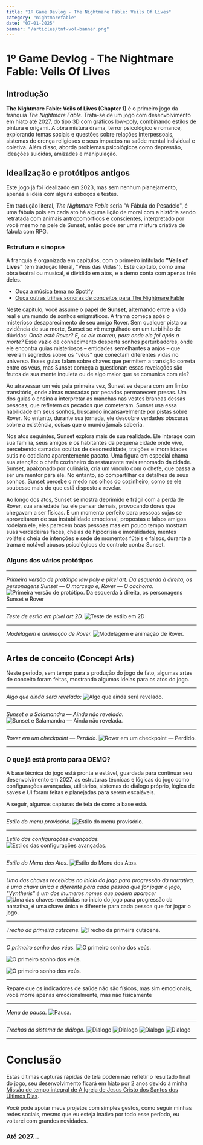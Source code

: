 ```yaml
---
title: "1º Game Devlog - The Nightmare Fable: Veils Of Lives"
category: "nightmarefable"
date: "07-01-2025"
banner: "/articles/tnf-vol-banner.png"
---
```


# 1º Game Devlog - The Nightmare Fable: Veils Of Lives

## Introdução

**The Nightmare Fable: Veils of Lives (Chapter 1)** é o primeiro jogo da franquia _The Nightmare Fable._ Trata-se de um jogo com desenvolvimento em hiato até 2027, do tipo 3D com gráficos low-poly, combinando estilos de pintura e origami. A obra mistura drama, terror psicológico e romance, explorando temas sociais e questões sobre relações interpessoais, sistemas de crença religiosos e seus impactos na saúde mental individual e coletiva. Além disso, aborda problemas psicológicos como depressão, ideações suicidas, amizades e manipulação.

## Idealização e protótipos antigos

Este jogo já foi idealizado em 2023, mas sem nenhum planejamento, apenas a ideia com alguns esboços e testes.

Em tradução literal, _The Nightmare Fable_ seria "A Fábula do Pesadelo", é uma fábula pois em cada ato há alguma lição de moral com a história sendo retratada com animais antropomórficos e conscientes, interpretado por você mesmo na pele de Sunset, então pode ser uma mistura criativa de fábula com RPG.

### Estrutura e sinopse

A franquia é organizada em capítulos, com o primeiro intitulado **"Veils of Lives"** (em tradução literal, "Véus das Vidas"). Este capítulo, como uma obra teatral ou musical, é dividido em atos, e a demo conta com apenas três deles.

- [Ouça a música tema no Spotify](https://open.spotify.com/intl-pt/track/1hfK5ceTZYt9sG2TjWEZ4I?si=5e21521a130f4f92)
- [Ouça outras trilhas sonoras de conceitos para The Nightmare Fable](/arts/music)

Neste capítulo, você assume o papel de **Sunset**, alternando entre a vida real e um mundo de sonhos enigmáticos. A trama começa após o misterioso desaparecimento de seu amigo Rover. Sem qualquer pista ou evidência de sua morte, Sunset se vê mergulhado em um turbilhão de dúvidas: *Onde está Rover? E, se ele morreu, para onde ele foi após a morte?* Esse vazio de conhecimento desperta sonhos perturbadores, onde ele encontra guias misteriosos – entidades semelhantes a anjos – que revelam segredos sobre os "véus" que conectam diferentes vidas no universo. Esses guias falam sobre chaves que permitem a transição correta entre os véus, mas Sunset começa a questionar: essas revelações são frutos de sua mente inquieta ou de algo maior que se comunica com ele?  

Ao atravessar um véu pela primeira vez, Sunset se depara com um limbo transitório, onde almas marcadas por pecados permanecem presas. Um dos guias o ensina a interpretar as manchas nas vestes brancas dessas pessoas, que refletem os pecados que cometeram. Sunset usa essa habilidade em seus sonhos, buscando incansavelmente por pistas sobre Rover. No entanto, durante sua jornada, ele descobre verdades obscuras sobre a existência, coisas que o mundo jamais saberia.  

Nos atos seguintes, Sunset explora mais de sua realidade. Ele interage com sua família, seus amigos e os habitantes da pequena cidade onde vive, percebendo camadas ocultas de desonestidade, traições e imoralidades sutis no cotidiano aparentemente pacato. Uma figura em especial chama sua atenção: o chefe cozinheiro do restaurante mais renomado da cidade. Sunset, apaixonado por culinária, cria um vínculo com o chefe, que passa a ser um mentor para ele. No entanto, ao compartilhar os detalhes de seus sonhos, Sunset percebe o medo nos olhos do cozinheiro, como se ele soubesse mais do que está disposto a revelar.

Ao longo dos atos, Sunset se mostra deprimido e frágil com a perda de Rover, sua ansiedade faz ele pensar demais, provocando dores que chegavam a ser físicas. E um momento perfeito para pessoas sujas se aproveitarem de sua instabilidade emocional, propostas e falsos amigos rodeiam ele, eles parecem boas pessoas mas em pouco tempo mostram suas verdadeiras faces, cheias de hipocrisia e imoralidades, mentes voláteis cheia de intenções e sede de momentos fúteis e falsos, durante a trama é notável abusos psicológicos de controle contra Sunset.

### Alguns dos vários protótipos

---

_Primeira versão de protótipo low poly e pixel art. Da esquerda à direita, os personagens Sunset — O morcego e, Rover — O cachorro._
![Primeira versão de protótipo. Da esquerda à direita, os personagens Sunset e Rover](/articles/tnf-vol/old-tnf.jpg)

---

_Teste de estilo em pixel art 2D._
![Teste de estilo em 2D](/articles/tnf-vol/old-tnf3.png)

---

_Modelagem e animação de Rover._
![Modelagem e animação de Rover.](/articles/tnf-vol/old-tnf2.jpg)

---

## Artes de conceito (Concept Arts)

Neste periodo, sem tempo para a produção do jogo de fato, algumas artes de conceito foram feitas, mostrando algumas ideias para os atos do jogo.

---

_Algo que ainda será revelado:_
![Algo que ainda será revelado.](/artistic/arts/1.png)

---

_Sunset e a Salamandra — Ainda não revelada:_
![Sunset e Salamandra — Ainda não revelada.](/artistic/arts/2.png)

---

_Rover em um checkpoint — Perdido._
![Rover em um checkpoint — Perdido.](/artistic/arts/rover.png)

---

### O que já está pronto para a DEMO?

A base técnica do jogo está pronta e estável, guardada para continuar seu desenvolvimento em 2027, as estruturas técnicas e lógicas do jogo como configurações avançadas, utilitários, sistemas de diálogo próprio, lógica de saves e UI foram feitas e planejadas para serem escaláveis. 

A seguir, algumas capturas de tela de como a base está.

---

_Estilo do menu provisório._
![Estilo do menu provisório.](/articles/tnf-vol/1.png)

---

_Estilo das configurações avançadas._
![Estilos das configurações avançadas.](/articles/tnf-vol/2.png)

---

_Estilo do Menu dos Atos._
![Estilo do Menu dos Atos.](/articles/tnf-vol/3.png)

---

_Uma das chaves recebidas no inicio do jogo para progressão da narrativa, é uma chave única e diferente para cada pessoa que for jogar o jogo, "Vyntheris" é um dos inumeros nomes que podem aparecer_
![Uma das chaves recebidas no inicio do jogo para progressão da narrativa, é uma chave única e diferente para cada pessoa que for jogar o jogo.](/articles/tnf-vol/4.png)

---

_Trecho da primeira cutscene._
![Trecho da primeira cutscene.](/articles/tnf-vol/5.png)

---

_O primeiro sonho dos véus._
![O primeiro sonho dos veús.](/articles/tnf-vol/6.png)

![O primeiro sonho dos veús.](/articles/tnf-vol/7.png)

![O primeiro sonho dos veús.](/articles/tnf-vol/8.png)

---

Repare que os indicadores de saúde não são físicos, mas sim emocionais, você morre apenas emocionalmente, mas não fisicamente

---

_Menu de pausa._
![Pausa.](/articles/tnf-vol/9.png)

---

_Trechos do sistema de diálogo._
![Dialogo](/articles/tnf-vol/dialog1.png)
![Dialogo](/articles/tnf-vol/dialog2.png)
![Dialogo](/articles/tnf-vol/dialog3.png)
![Dialogo](/articles/tnf-vol/dialog4.png)

---

# Conclusão

Estas últimas capturas rápidas de tela podem não refletir o resultado final do jogo, seu desenvolvimento ficará em hiato por 2 anos devido à minha [Missão de tempo integral de A Igreja de Jesus Cristo dos Santos dos Últimos Dias](/blog/mission).

Você pode apoiar meus projetos com simples gestos, como seguir minhas redes sociais, mesmo que eu esteja inativo por todo esse período, eu voltarei com grandes novidades.

### Até 2027...